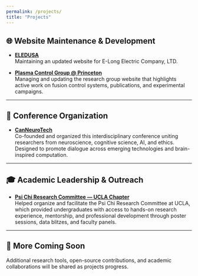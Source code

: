 ```yaml
---
permalink: /projects/
title: "Projects"
---
```


## 🌐 Website Maintenance & Development

- [**ELEDUSA**](https://www.eledusa.com/en)  
  Maintaining an updated website for E-Long Electric Company, LTD.

- [**Plasma Control Group @ Princeton**](https://control.princeton.edu/)  
  Managing and updating the research group website that highlights active work on fusion control systems, publications, and experimental campaigns.

---

## 🧠 Conference Organization

- [**CanNeuroTech**](https://caneurotech.vercel.app/)  
  Co-founded and organized this interdisciplinary conference uniting researchers from neuroscience, cognitive science, AI, and ethics. Designed to promote dialogue across emerging technologies and brain-inspired computation.

---

## 🎓 Academic Leadership & Outreach

- [**Psi Chi Research Committee — UCLA Chapter**](https://uclapsichi.weebly.com/ongoing-programs.html#:~:text=Psi%20Chi's%20research%20committee%20provides,poster%20sessions%20and%20data%20blitzes)  
  Helped organize and facilitate the Psi Chi Research Committee at UCLA, which provided undergraduates with access to hands-on research experience, mentorship, and professional development through poster sessions, data blitzes, and faculty panels.

---

## 🔧 More Coming Soon

Additional research tools, open-source contributions, and academic collaborations will be shared as projects progress.
